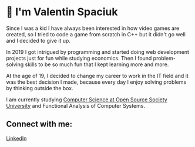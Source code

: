 # 👋 I'm Valentin Spaciuk
Since I was a kid I have always been interested in how video games are created, so I tried to code a game from scratch in C++ but it didn't go well and I decided to give it up.

In 2019 I got intrigued by programming and started doing web development projects just for fun while studying economics. Then I found problem-solving skills to be so much fun that I kept learning more and more.

At the age of 19, I decided to change my career to work in the IT field and it was the best decision I made, because every day I enjoy solving problems by thinking outside the box. 

I am currently studying <a href="https://github.com/ossu/computer-science" target="_blank">Computer Science at Open Source Society University</a> and Functional Analysis of Computer Systems.

## Connect with me:
<p align="left">
  <a href="https://www.linkedin.com/in/valentin-spaciuk/" target="_blank"> LinkedIn</a>
</p>
